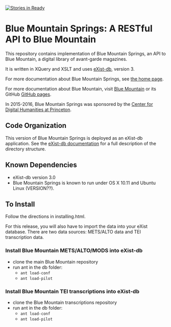 [![Stories in Ready](https://badge.waffle.io/Princeton-CDH/bluemountainsprings.png?label=ready&title=Ready)](https://waffle.io/Princeton-CDH/bluemountainsprings)
# Blue Mountain Springs: A RESTful API to Blue Mountain

This repository contains implementation of Blue Mountain Springs, an API to Blue Mountain, 
a digital library of avant-garde magazines.

It is written in XQuery and XSLT and uses [eXist-db](http://exist-db.org/exist/apps/homepage/index.html), version 3.

For more documentation about Blue Mountain Springs, 
see [the home page](http://bluemountain.princeton.edu/exist/apps/bmtnsprings/index.html).

For more documentation about Blue Mountain, visit [Blue Mountain](http://bluemountain.princeton.edu)
or its GitHub [GitHub pages](https://github.com/pulibrary/BlueMountain).

In 2015-2016, Blue Mountain Springs was sponsored by 
the [Center for Digital Humanities at Princeton](http://digitalhumanities.princeton.edu/).

## Code Organization
This version of Blue Mountain Springs is deployed as an eXist-db application. 
See the [eXist-db documentation](http://exist-db.org/exist/apps/doc/development-starter.xml) 
for a full description of the directory structure.

## Known Dependencies
* eXist-db version 3.0
* Blue Mountain Springs is known to run under OS X 10.11 and Ubuntu Linux (VERSION??).

## To Install
Follow the directions in installing.html.

For this release, you will also have to import the data into your eXist database. There are two data sources: METS/ALTO data and TEI transcription data.

### Install Blue Mountain METS/ALTO/MODS into eXist-db ###

  * clone the main Blue Mountain repository
  * run ant in the db folder:
      * `ant load-conf`
      * `ant load-pilot`
 
### Install Blue Mountain TEI transcriptions into eXist-db ###

  *  clone the Blue Mountain transcriptions repository
  *  run ant in the db folder:
	 *  `ant load-conf`
	 *  `ant load-pilot`
